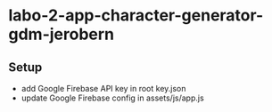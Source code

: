 # labo-2-app-character-generator-gdm-jerobern

## Setup
* add Google Firebase API key in root key.json
* update Google Firebase config in assets/js/app.js
